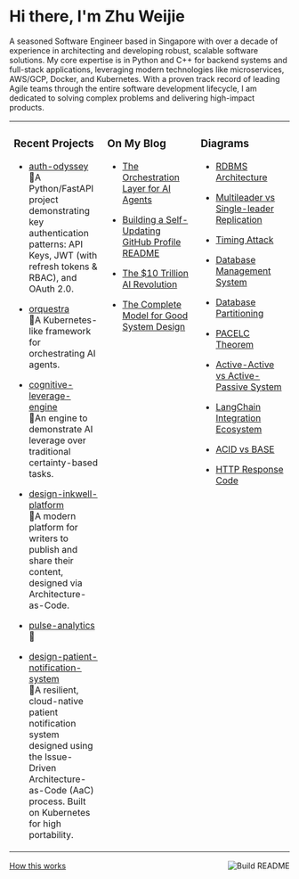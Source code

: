 # Hi there, I'm Zhu Weijie

A seasoned Software Engineer based in Singapore with over a decade of experience in architecting and developing robust, scalable software solutions. My core expertise is in Python and C++ for backend systems and full-stack applications, leveraging modern technologies like microservices, AWS/GCP, Docker, and Kubernetes. With a proven track record of leading Agile teams through the entire software development lifecycle, I am dedicated to solving complex problems and delivering high-impact products.

<table>
<tr>
<td valign="top" width="33%">

### Recent Projects
<!-- recent_projects starts -->
* [auth-odyssey](https://github.com/zhu-weijie/auth-odyssey)<br/>🧮A Python/FastAPI project demonstrating key authentication patterns: API Keys, JWT (with refresh tokens & RBAC), and OAuth 2.0.

* [orquestra](https://github.com/zhu-weijie/orquestra)<br/>🧮A Kubernetes-like framework for orchestrating AI agents.

* [cognitive-leverage-engine](https://github.com/zhu-weijie/cognitive-leverage-engine)<br/>🧮An engine to demonstrate AI leverage over traditional certainty-based tasks.

* [design-inkwell-platform](https://github.com/zhu-weijie/design-inkwell-platform)<br/>🧮A modern platform for writers to publish and share their content, designed via Architecture-as-Code.

* [pulse-analytics](https://github.com/zhu-weijie/pulse-analytics)<br/>🧮

* [design-patient-notification-system](https://github.com/zhu-weijie/design-patient-notification-system)<br/>🧮A resilient, cloud-native patient notification system designed using the Issue-Driven Architecture-as-Code (AaC) process. Built on Kubernetes for high portability.
<!-- recent_projects ends -->

</td>
<td valign="top" width="33%">

### On My Blog
<!-- blog starts -->
* [The Orchestration Layer for AI Agents](https://zhu-weijie.github.io/posts/2025-09-01-the-orchestration-layer-for-ai-agents/)

* [Building a Self-Updating GitHub Profile README](https://zhu-weijie.github.io/posts/2025-08-31-building-a-self-updating-github-profile-readme/)

* [The $10 Trillion AI Revolution](https://zhu-weijie.github.io/posts/2025-08-31-the-ten-trillion-dollars-ai-revolution/)

* [The Complete Model for Good System Design](https://zhu-weijie.github.io/posts/2025-08-31-the-complete-model-for-good-system-design/)
<!-- blog ends -->

</td>
<td valign="top" width="33%">

### Diagrams
<!-- diagrams starts -->
* [RDBMS Architecture](https://zhu-weijie.github.io/posts/2025-09-05-rdbmd/)

* [Multileader vs Single-leader Replication](https://zhu-weijie.github.io/posts/2025-09-05-replica-patterns/)

* [Timing Attack](https://zhu-weijie.github.io/posts/2025-09-05-timing-attack/)

* [Database Management System](https://zhu-weijie.github.io/posts/2025-09-05-dbms/)

* [Database Partitioning](https://zhu-weijie.github.io/posts/2025-09-05-partitioning/)

* [PACELC Theorem](https://zhu-weijie.github.io/posts/2025-09-05-pacelc-theorem/)

* [Active-Active vs Active-Passive System](https://zhu-weijie.github.io/posts/2025-09-05-availability-patterns/)

* [LangChain Integration Ecosystem](https://zhu-weijie.github.io/posts/2025-09-05-langchain-integration-ecosystem/)

* [ACID vs BASE](https://zhu-weijie.github.io/posts/2025-09-05-acid-vs-base/)

* [HTTP Response Code](https://zhu-weijie.github.io/posts/2025-09-05-http-response-code/)
<!-- diagrams ends -->

</td>
</tr>
</table>

<a href="https://github.com/zhu-weijie/zhu-weijie/actions"><img src="https://github.com/zhu-weijie/zhu-weijie/workflows/Build%20README/badge.svg" align="right" alt="Build README"></a><a href="https://zhu-weijie.github.io/posts/2025-08-31-building-a-self-updating-github-profile-readme/">How this works</a>
